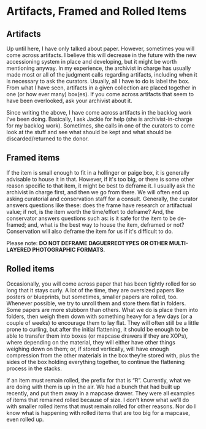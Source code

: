 # Artifacts, Framed and Rolled Items

## Artifacts

Up until here, I have only talked about paper.  However, sometimes you will come across artifacts.  I believe this will decrease in the future with the new accessioning system in place and developing, but it might be worth mentioning anyway.  In my experience, the archivist in charge has usually made most or all of the judgment calls regarding artifacts, including when it is necessary to ask the curators.  Usually, all I have to do is label the box.  From what I have seen, artifacts in a given collection are placed together in one (or how ever many) box(es).  If you come across artifacts that seem to have been overlooked, ask your archivist about it. 

Since writing the above, I have come across artifacts in the backlog work I’ve been doing.  Basically, I ask Jackie for help (she is archivist-in-charge for my backlog work).  Sometimes, she calls in one of the curators to come look at the stuff and see what should be kept and what should be discarded/returned to the donor. 

## Framed items

If the item is small enough to fit in a hollinger or paige box, it is generally advisable to house it in that.  However, if it's too big, or there is some other reason specific to that item, it might be best to deframe it.  I usually ask the archivist in charge first, and then we go from there.  We will often end up asking curatorial and conservation staff for a consult.  Generally, the curator answers questions like these: does the frame have research or artifactual value; if not, is the item worth the time/effort to deframe?  And, the conservator answers questions such as: is it safe for the item to be de-framed; and, what is the best way to house the item, deframed or not?  Conservation will also deframe the item for us if it's difficult to do. 

Please note:  **DO NOT DEFRAME DAGUERREOTYPES OR OTHER MULTI-LAYERED PHOTOGRAPHIC FORMATS**. 

## Rolled items

Occasionally, you will come across paper that has been tightly rolled for so long that it stays curly.  A lot of the time, they are oversized papers like posters or blueprints, but sometimes, smaller papers are rolled, too.  Whenever possible, we try to unroll them and store them flat in folders.  Some papers are more stubborn than others.  What we do is place them into folders, then weigh them down with something heavy for a few days (or a couple of weeks) to encourage them to lay flat.  They will often still be a little prone to curling, but after the initial flattening, it should be enough to be able to transfer them into boxes (or mapcase drawers if they are XOPs), where depending on the material, they will either have other things weighing down on them; or, if stored vertically, will have enough compression from the other materials in the box they’re stored with, plus the sides of the box holding everything together, to continue the flattening process in the stacks. 

If an item must remain rolled, the prefix for that is “R”.  Currently, what we are doing with them is up in the air.  We had a bunch that had built up recently, and put them away in a mapcase drawer.  They were all examples of items that remained rolled because of size.  I don’t know what we’ll do with smaller rolled items that must remain rolled for other reasons.  Nor do I know what is happening with rolled items that are too big for a mapcase, even rolled up. 
